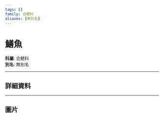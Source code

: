 ```yaml
---
tags: []
family: 合鰓科
aliases: [無別名]
---
```


# 鱔魚

**科屬**: 合鰓科  
**別名**: 無別名  

---

## 詳細資料


---

## 圖片
